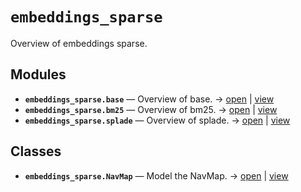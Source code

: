 # `embeddings_sparse`

Overview of embeddings sparse.

<!-- START doctoc generated TOC please keep comment here to allow auto update -->
<!-- END doctoc generated TOC please keep comment here to allow auto update -->

## Modules

- **`embeddings_sparse.base`** — Overview of base. → [open](vscode://file//workspace/kgfoundry/src/embeddings_sparse/base.py:1:1) | [view](https://github.com/your-org/your-repo/blob/46a51f319338d544a6cfb6b7491a80695ba1dfde/src/embeddings_sparse/base.py#L1)
- **`embeddings_sparse.bm25`** — Overview of bm25. → [open](vscode://file//workspace/kgfoundry/src/embeddings_sparse/bm25.py:1:1) | [view](https://github.com/your-org/your-repo/blob/46a51f319338d544a6cfb6b7491a80695ba1dfde/src/embeddings_sparse/bm25.py#L1)
- **`embeddings_sparse.splade`** — Overview of splade. → [open](vscode://file//workspace/kgfoundry/src/embeddings_sparse/splade.py:1:1) | [view](https://github.com/your-org/your-repo/blob/46a51f319338d544a6cfb6b7491a80695ba1dfde/src/embeddings_sparse/splade.py#L1)

## Classes

- **`embeddings_sparse.NavMap`** — Model the NavMap. → [open](vscode://file//workspace/kgfoundry/src/kgfoundry_common/navmap_types.py:74:1) | [view](https://github.com/your-org/your-repo/blob/46a51f319338d544a6cfb6b7491a80695ba1dfde/src/kgfoundry_common/navmap_types.py#L74-L93)
<!-- agent:readme v1 sha:46a51f319338d544a6cfb6b7491a80695ba1dfde content:d333238af1b0 -->
